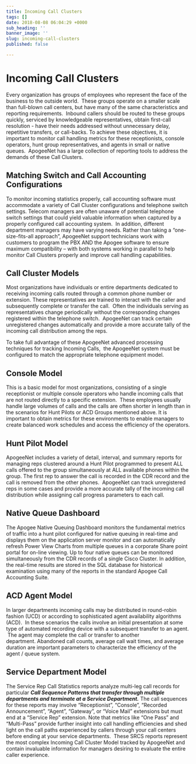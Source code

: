 ```yaml
---
title: Incoming Call Clusters
tags: []
date: 2018-08-08 06:04:29 +0000
sub_heading: ''
banner_image: ''
slug: incoming-call-clusters
published: false

---
```

# Incoming Call Clusters

Every organization has groups of employees who represent the face of the business to the outside world.  These groups operate on a smaller scale than full-blown call centers, but have many of the same characteristics and reporting requirements.  Inbound callers should be routed to these groups quickly, serviced by knowledgeable representatives, obtain first-call resolution - have their needs addressed without unnecessary delay, repetitive transfers, or call-backs. To achieve these objectives, it is important to monitor call handling metrics for these receptionists, console operators, hunt group representatives, and agents in small or native queues.  ApogeeNet has a large collection of reporting tools to address the demands of these Call Clusters. 

## Matching Switch and Call Accounting Configurations

To monitor incoming statistics properly, call accounting software must accommodate a variety of Call Cluster configurations and telephone switch settings. Telecom managers are often unaware of potential telephone switch settings that could yield valuable information when captured by a properly configured call accounting system.  In addition, different department managers may have varying needs. Rather than taking a “one-size-fits-all approach”, ApogeeNet support technicians work with customers to program the PBX AND the Apogee software to ensure maximum compatibility – with both systems working in parallel to help monitor Call Clusters properly and improve call handling capabilities.

## Call Cluster Models

Most organizations have individuals or entire departments dedicated to receiving incoming calls routed through a common phone number or extension. These representatives are trained to interact with the caller and subsequently complete or transfer the call.  Often the individuals serving as representatives change periodically without the corresponding changes registered within the telephone switch.  ApogeeNet can track certain unregistered changes automatically and provide a more accurate tally of the incoming call distribution among the reps.

To take full advantage of these ApogeeNet advanced processing techniques for tracking Incoming Calls,  the ApogeeNet system must be configured to match the appropriate telephone equipment model.

## Console Model

This is a basic model for most organizations, consisting of a single receptionist or multiple console operators who handle incoming calls that are not routed directly to a specific extension.  These employees usually handle large volumes of calls and the calls are often shorter in length than in the scenarios for Hunt Pilots or ACD Groups mentioned above. It is important to obtain metrics for these environments to enable managers to create balanced work schedules and access the efficiency of the operators.

## Hunt Pilot Model

ApogeeNet includes a variety of detail, interval, and summary reports for managing reps clustered around a Hunt Pilot programmed to present ALL calls offered to the group simultaneously at ALL available phones within the group. The first rep to answer the call is recorded in the CDR record and the call is removed from the other phones.  ApogeeNet can track unregistered reps in some cases and provide a more accurate tally of the incoming call distribution while assigning call progress parameters to each call.

## Native Queue Dashboard

The Apogee Native Queuing Dashboard monitors the fundamental metrics of traffic into a hunt pilot configured for native queuing in real-time and displays them on the application server monitor and can automatically refresh Power View Charts from multiple queues in a corporate Share point portal for on-line viewing. Up to four native queues can be monitored simultaneously from the CDR records of a single Cisco Cluster. In addition, the real-time results are stored in the SQL database for historical examination using many of the reports in the standard Apogee Call Accounting Suite.

## ACD Agent Model

In larger departments incoming calls may be distributed in round-robin fashion (UCD) or according to sophisticated agent availability algorithms (ACD).  In these scenarios the calls involve an initial presentation at some type of automated recording device with a subsequent transfer to an agent.  The agent may complete the call or transfer to another department. Abandoned call counts, average call wait times, and average duration are important parameters to characterize the efficiency of the agent / queue system.

## Service Department Model

The Service Rep Call Statistics reports analyze multi-leg call records for particular **_Call Sequence Patterns that transfer through multiple departments and terminate at a Service Department._** The call sequences for these reports may involve “Receptionist”, “Console”, “Recorded Announcement”, “Agent”, “Gateway”, or “Voice Mail” extensions but must end at a “Service Rep” extension. Note that metrics like “One Pass” and “Multi-Pass” provide further insight into call handling efficiencies and shed light on the call paths experienced by callers through your call centers before ending at your service departments.  These SRCS reports represent the most complex Incoming Call Cluster Model tracked by ApogeeNet and contain invaluable information for managers desiring to evaluate the entire caller experience. 